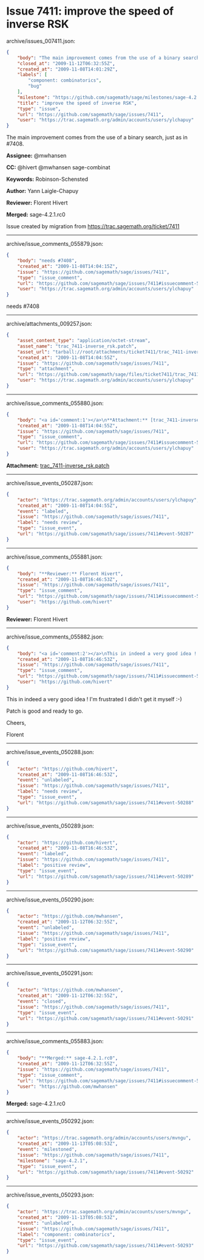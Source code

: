# Issue 7411: improve the speed of inverse RSK

archive/issues_007411.json:
```json
{
    "body": "The main improvement comes from the use of a binary search, just as in #7408.\n\n**Assignee:** @mwhansen\n\n**CC:**  @hivert @mwhansen sage-combinat\n\n**Keywords:** Robinson-Schensted\n\n**Author:** Yann Laigle-Chapuy\n\n**Reviewer:** Florent Hivert\n\n**Merged:** sage-4.2.1.rc0\n\nIssue created by migration from https://trac.sagemath.org/ticket/7411\n\n",
    "closed_at": "2009-11-12T06:32:55Z",
    "created_at": "2009-11-08T14:01:29Z",
    "labels": [
        "component: combinatorics",
        "bug"
    ],
    "milestone": "https://github.com/sagemath/sage/milestones/sage-4.2.1",
    "title": "improve the speed of inverse RSK",
    "type": "issue",
    "url": "https://github.com/sagemath/sage/issues/7411",
    "user": "https://trac.sagemath.org/admin/accounts/users/ylchapuy"
}
```
The main improvement comes from the use of a binary search, just as in #7408.

**Assignee:** @mwhansen

**CC:**  @hivert @mwhansen sage-combinat

**Keywords:** Robinson-Schensted

**Author:** Yann Laigle-Chapuy

**Reviewer:** Florent Hivert

**Merged:** sage-4.2.1.rc0

Issue created by migration from https://trac.sagemath.org/ticket/7411





---

archive/issue_comments_055879.json:
```json
{
    "body": "needs #7408",
    "created_at": "2009-11-08T14:04:15Z",
    "issue": "https://github.com/sagemath/sage/issues/7411",
    "type": "issue_comment",
    "url": "https://github.com/sagemath/sage/issues/7411#issuecomment-55879",
    "user": "https://trac.sagemath.org/admin/accounts/users/ylchapuy"
}
```

needs #7408



---

archive/attachments_009257.json:
```json
{
    "asset_content_type": "application/octet-stream",
    "asset_name": "trac_7411-inverse_rsk.patch",
    "asset_url": "tarball://root/attachments/ticket7411/trac_7411-inverse_rsk.patch",
    "created_at": "2009-11-08T14:04:55Z",
    "issue": "https://github.com/sagemath/sage/issues/7411",
    "type": "attachment",
    "url": "https://github.com/sagemath/sage/files/ticket7411/trac_7411-inverse_rsk.patch",
    "user": "https://trac.sagemath.org/admin/accounts/users/ylchapuy"
}
```



---

archive/issue_comments_055880.json:
```json
{
    "body": "<a id='comment:1'></a>\n**Attachment:** [trac_7411-inverse_rsk.patch](https://github.com/sagemath/sage/files/ticket7411/trac_7411-inverse_rsk.patch)",
    "created_at": "2009-11-08T14:04:55Z",
    "issue": "https://github.com/sagemath/sage/issues/7411",
    "type": "issue_comment",
    "url": "https://github.com/sagemath/sage/issues/7411#issuecomment-55880",
    "user": "https://trac.sagemath.org/admin/accounts/users/ylchapuy"
}
```

<a id='comment:1'></a>
**Attachment:** [trac_7411-inverse_rsk.patch](https://github.com/sagemath/sage/files/ticket7411/trac_7411-inverse_rsk.patch)



---

archive/issue_events_050287.json:
```json
{
    "actor": "https://trac.sagemath.org/admin/accounts/users/ylchapuy",
    "created_at": "2009-11-08T14:04:55Z",
    "event": "labeled",
    "issue": "https://github.com/sagemath/sage/issues/7411",
    "label": "needs review",
    "type": "issue_event",
    "url": "https://github.com/sagemath/sage/issues/7411#event-50287"
}
```



---

archive/issue_comments_055881.json:
```json
{
    "body": "**Reviewer:** Florent Hivert",
    "created_at": "2009-11-08T16:46:53Z",
    "issue": "https://github.com/sagemath/sage/issues/7411",
    "type": "issue_comment",
    "url": "https://github.com/sagemath/sage/issues/7411#issuecomment-55881",
    "user": "https://github.com/hivert"
}
```

**Reviewer:** Florent Hivert



---

archive/issue_comments_055882.json:
```json
{
    "body": "<a id='comment:2'></a>\nThis in indeed a very good idea ! I'm frustrated I didn't get it myself :-) \n\nPatch is good and ready to go. \n\nCheers,\n\nFlorent",
    "created_at": "2009-11-08T16:46:53Z",
    "issue": "https://github.com/sagemath/sage/issues/7411",
    "type": "issue_comment",
    "url": "https://github.com/sagemath/sage/issues/7411#issuecomment-55882",
    "user": "https://github.com/hivert"
}
```

<a id='comment:2'></a>
This in indeed a very good idea ! I'm frustrated I didn't get it myself :-) 

Patch is good and ready to go. 

Cheers,

Florent



---

archive/issue_events_050288.json:
```json
{
    "actor": "https://github.com/hivert",
    "created_at": "2009-11-08T16:46:53Z",
    "event": "unlabeled",
    "issue": "https://github.com/sagemath/sage/issues/7411",
    "label": "needs review",
    "type": "issue_event",
    "url": "https://github.com/sagemath/sage/issues/7411#event-50288"
}
```



---

archive/issue_events_050289.json:
```json
{
    "actor": "https://github.com/hivert",
    "created_at": "2009-11-08T16:46:53Z",
    "event": "labeled",
    "issue": "https://github.com/sagemath/sage/issues/7411",
    "label": "positive review",
    "type": "issue_event",
    "url": "https://github.com/sagemath/sage/issues/7411#event-50289"
}
```



---

archive/issue_events_050290.json:
```json
{
    "actor": "https://github.com/mwhansen",
    "created_at": "2009-11-12T06:32:55Z",
    "event": "unlabeled",
    "issue": "https://github.com/sagemath/sage/issues/7411",
    "label": "positive review",
    "type": "issue_event",
    "url": "https://github.com/sagemath/sage/issues/7411#event-50290"
}
```



---

archive/issue_events_050291.json:
```json
{
    "actor": "https://github.com/mwhansen",
    "created_at": "2009-11-12T06:32:55Z",
    "event": "closed",
    "issue": "https://github.com/sagemath/sage/issues/7411",
    "type": "issue_event",
    "url": "https://github.com/sagemath/sage/issues/7411#event-50291"
}
```



---

archive/issue_comments_055883.json:
```json
{
    "body": "**Merged:** sage-4.2.1.rc0",
    "created_at": "2009-11-12T06:32:55Z",
    "issue": "https://github.com/sagemath/sage/issues/7411",
    "type": "issue_comment",
    "url": "https://github.com/sagemath/sage/issues/7411#issuecomment-55883",
    "user": "https://github.com/mwhansen"
}
```

**Merged:** sage-4.2.1.rc0



---

archive/issue_events_050292.json:
```json
{
    "actor": "https://trac.sagemath.org/admin/accounts/users/mvngu",
    "created_at": "2009-11-13T05:08:53Z",
    "event": "milestoned",
    "issue": "https://github.com/sagemath/sage/issues/7411",
    "milestone": "sage-4.2.1",
    "type": "issue_event",
    "url": "https://github.com/sagemath/sage/issues/7411#event-50292"
}
```



---

archive/issue_events_050293.json:
```json
{
    "actor": "https://trac.sagemath.org/admin/accounts/users/mvngu",
    "created_at": "2009-11-13T05:08:53Z",
    "event": "unlabeled",
    "issue": "https://github.com/sagemath/sage/issues/7411",
    "label": "component: combinatorics",
    "type": "issue_event",
    "url": "https://github.com/sagemath/sage/issues/7411#event-50293"
}
```
